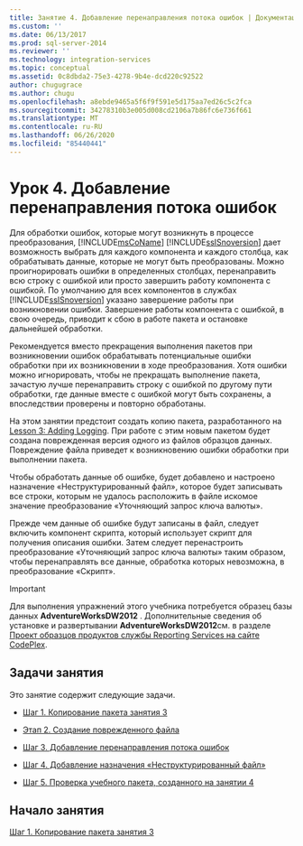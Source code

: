 ```yaml
---
title: Занятие 4. Добавление перенаправления потока ошибок | Документация Майкрософт
ms.custom: ''
ms.date: 06/13/2017
ms.prod: sql-server-2014
ms.reviewer: ''
ms.technology: integration-services
ms.topic: conceptual
ms.assetid: 0c8dbda2-75e3-4278-9b4e-dcd220c92522
author: chugugrace
ms.author: chugu
ms.openlocfilehash: a8ebde9465a5f6f9f591e5d175aa7ed26c5c2fca
ms.sourcegitcommit: 34278310b3e005d008cd2106a7b86fc6e736f661
ms.translationtype: MT
ms.contentlocale: ru-RU
ms.lasthandoff: 06/26/2020
ms.locfileid: "85440441"
---
```

# <a name="lesson-4-adding-error-flow-redirection"></a>Урок 4. Добавление перенаправления потока ошибок
  Для обработки ошибок, которые могут возникнуть в процессе преобразования, [!INCLUDE[msCoName](../includes/msconame-md.md)] [!INCLUDE[ssISnoversion](../includes/ssisnoversion-md.md)] дает возможность выбрать для каждого компонента и каждого столбца, как обрабатывать данные, которые не могут быть преобразованы. Можно проигнорировать ошибки в определенных столбцах, перенаправить всю строку с ошибкой или просто завершить работу компонента с ошибкой. По умолчанию для всех компонентов в службах [!INCLUDE[ssISnoversion](../includes/ssisnoversion-md.md)] указано завершение работы при возникновении ошибки. Завершение работы компонента с ошибкой, в свою очередь, приводит к сбою в работе пакета и остановке дальнейшей обработки.  
  
 Рекомендуется вместо прекращения выполнения пакетов при возникновении ошибок обрабатывать потенциальные ошибки обработки при их возникновении в ходе преобразования. Хотя ошибки можно игнорировать, чтобы не прекращать выполнение пакета, зачастую лучше перенаправить строку с ошибкой по другому пути обработки, где данные вместе с ошибкой могут быть сохранены, а впоследствии проверены и повторно обработаны.  
  
 На этом занятии предстоит создать копию пакета, разработанного на [Lesson 3: Adding Logging](lesson-3-add-logging-with-ssis.md). При работе с этим новым пакетом будет создана поврежденная версия одного из файлов образцов данных. Повреждение файла приведет к возникновению ошибки обработки при выполнении пакета.  
  
 Чтобы обработать данные об ошибке, будет добавлено и настроено назначение «Неструктурированный файл», которое будет записывать все строки, которым не удалось расположить в файле искомое значение преобразование «Уточняющий запрос ключа валюты».  
  
 Прежде чем данные об ошибке будут записаны в файл, следует включить компонент скрипта, который использует скрипт для получения описания ошибки. Затем следует перенастроить преобразование «Уточняющий запрос ключа валюты» таким образом, чтобы перенаправлять все данные, обработка которых невозможна, в преобразование «Скрипт».  
  
> [!IMPORTANT]  
>  Для выполнения упражнений этого учебника потребуется образец базы данных **AdventureWorksDW2012** . Дополнительные сведения об установке и развертывании **AdventureWorksDW2012**см. в разделе [Проект образцов продуктов службы Reporting Services на сайте CodePlex](https://go.microsoft.com/fwlink/p/?LinkId=526910).  
  
## <a name="tasks-in-lesson"></a>Задачи занятия  
 Это занятие содержит следующие задачи.  
  
-   [Шаг 1. Копирование пакета занятия 3](lesson-4-1-copying-the-lesson-3-package.md)  
  
-   [Этап 2. Создание поврежденного файла](lesson-4-2-creating-a-corrupted-file.md)  
  
-   [Шаг 3. Добавление перенаправления потока ошибок](lesson-4-3-adding-error-flow-redirection.md)  
  
-   [Шаг 4. Добавление назначения «Неструктурированный файл»](lesson-4-4-adding-a-flat-file-destination.md)  
  
-   [Шаг 5. Проверка учебного пакета, созданного на занятии 4](lesson-4-5-testing-the-lesson-4-tutorial-package.md)  
  
## <a name="start-the-lesson"></a>Начало занятия  
 [Шаг 1. Копирование пакета занятия 3](lesson-4-1-copying-the-lesson-3-package.md)  
  
  

